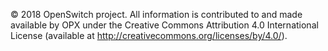 © 2018 OpenSwitch project. All information is contributed to and made available by OPX under the Creative Commons
Attribution 4.0 International License (available at http://creativecommons.org/licenses/by/4.0/).

